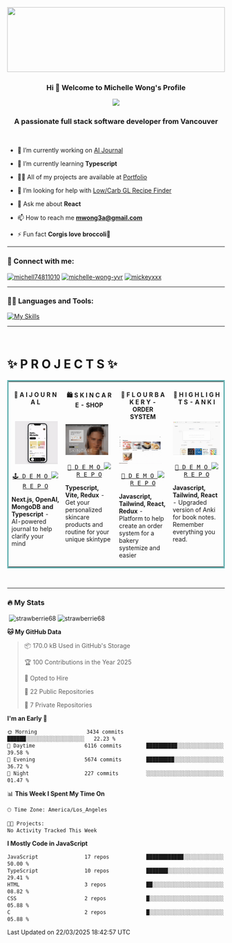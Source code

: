<!--START_SECTION:readme-info-->

<img src="loop-space.gif" width="100%" height="150px">
<br>

<h3 align="center">
  Hi 👋 Welcome to Michelle Wong's Profile
</h3>
<p align="center"><img src="https://readme-typing-svg.demolab.com?font=Montserrat&size=27&pause=1000&color=F3408D&center=true&vCenter=true&width=500&lines=A+UX%2FUI+Designer;Full+Stacked+Software+Developer;Never+Stop+Learning;Learn+By+Doing%2C+And+by+Falling+Over">
  </p>
<h3 align="center">A passionate full stack software developer from Vancouver</h3>
<br>

- 🔭 I’m currently working on [AI Journal](https://clarity-lime.vercel.app/)

- 🌱 I’m currently learning **Typescript**

- 👨‍💻 All of my projects are available at [Portfolio](https://michelle-wong-yvr.netlify.app/)

- 🤝 I’m looking for help with [Low/Carb GL Recipe Finder](https://github.com/strawberrie68/lowGL)
  
- 💬 Ask me about **React**

- 📫 How to reach me **mwong3a@gmail.com**

- ⚡ Fun fact **Corgis love broccoli🥦**



---

<h3 align="left">📧 Connect with me:</h3>


<p align="left">
<a href="https://twitter.com/michell74811010" target="blank"><img align="center" src="https://raw.githubusercontent.com/rahuldkjain/github-profile-readme-generator/master/src/images/icons/Social/twitter.svg" alt="michell74811010" height="30" width="40" /></a>
<a href="https://linkedin.com/in/michelle-wong-yvr" target="blank"><img align="center" src="https://raw.githubusercontent.com/rahuldkjain/github-profile-readme-generator/master/src/images/icons/Social/linked-in-alt.svg" alt="michelle-wong-yvr" height="30" width="40" /></a>
<a href="https://dribbble.com/mickeyxxx" target="blank"><img align="center" src="https://raw.githubusercontent.com/rahuldkjain/github-profile-readme-generator/master/src/images/icons/Social/dribbble.svg" alt="mickeyxxx" height="30" width="40" /></a>
</p>

---
<h3 align="left">👩‍💻 Languages and Tools:</h3>


[![My Skills](https://skillicons.dev/icons?i=sass,xd,autocad,git,html,postman,ai,js,py,nodejs,mongodb,vue,css,vscode,react,ps,netlify,r,express,notion,mysql,threejs,nextjs,github,figma,vite,bootstrap,webflow&theme=dark)](https://skillicons.dev)
<br>
<be>

---
<br />
<h1 align="left">✨ P R O J E C T S ✨</h1>

<table bordercolor="#66b2b2">
<tbody>
<tr>
    <td width="25%" valign="top">
         <h4 align="center">🧠 A I   J O U R N A L</h4>
      <br />
    &nbsp;
      <a target="_blank" rel="noopener noreferrer" href="https://github.com/strawberrie68/ai-clarity-journal">
        <img src="https://github.com/strawberrie68/strawberrie68/blob/main/clarity.gif" width="90%" alt="Portfolio" />
      </a>
      <br />
      <p align="center">
        <a   href="https://clarity-lime.vercel.app/login" target="_blank" rel="noopener noreferrer">
          <kbd> 🕹️ D E M O </kbd>
        </a>
        <a  href="https://github.com/strawberrie68/ai-clarity-journal" target="_blank" rel="noopener noreferrer">
          <kbd>
            <img src="https://cdn-icons-png.flaticon.com/128/527/527589.png" height="12px" />
            R E P O
          </kbd>
        </a>
      </p>
      <p><strong>Next.js, OpenAI, MongoDB and Typescript </strong> - AI-powered journal to help clarify your mind</p>
  </td>
    <td width="25%" valign="top">
         <h4 align="center">🛍️ S K I N C A R E - SHOP </h4>
      <br />
      <a target="_blank" href="https://github.com/strawberrie68/Skincare-Shop/tree/main">
       <img src="https://github.com/strawberrie68/strawberrie68/blob/main/SkincareShop.gif" width="90%" alt="Portfolio" />
      </a>
      <br />
      <p align="center">
        <a href="https://dailyskincare.netlify.app/"  target="_blank">
          <kbd> 🛒 D E M O </kbd>
        </a>
        <a href="https://github.com/strawberrie68/Skincare-Shop/tree/main" target="_blank">
          <kbd>
            <img src="https://cdn-icons-png.flaticon.com/128/527/527589.png" height="12px" />
            R E P O
          </kbd>
        </a>
      </p>
      <p><strong>Typescript, Vite, Redux</strong> - Get your personalized skincare products and routine for your unique skintype</p>
    
  </td>
  <td width="25%" valign="top">
    <h4 align="center">🍞 F L O U R  B A K E R Y  - ORDER SYSTEM </h4>
      <br />
      <a target="_blank" href="https://flour-order-system.netlify.app/">
         <img src="https://github.com/strawberrie68/strawberrie68/blob/main/FlourBakery.gif" width="90%" alt="flour bakery" />
      </a>
      <br />
      <p align="center">
        <a href="https://flour-order-system.netlify.app" target="_blank">
          <kbd> 🎂 D E M O </kbd>
        </a>
        <a href="https://github.com/strawberrie68/bakery-thing" target="_blank">
          <kbd>
            <img src="https://cdn-icons-png.flaticon.com/128/527/527589.png" height="11px" />
            R E P O
          </kbd>
        </a>
      </p>
      <p><strong>Javascript, Tailwind, React, Redux </strong> - Platform to help create an order system for a bakery
        systemize and easier</p>
     
  </td>
  
  <td width="25%" valign="top">
         <h4 align="center">📖 H I G H L I G H T S - A N K I</h4>
      <br />
      <a target="_blank" href="https://highlights-co.netlify.app/">
        <img src="https://github.com/strawberrie68/strawberrie68/blob/main/Highlights.gif" width="100%" alt="Project 1" />
      </a>
      <br />
      <p align="center">
        <a href="https://highlights-co.netlify.app/" target="_blank">
          <kbd> 📝 D E M O </kbd>
        </a>
        <a href="https://github.com/strawberrie68/highlights/tree/auth3" target="_blank">
          <kbd>
            <img src="https://cdn-icons-png.flaticon.com/128/527/527589.png" height="12px" />
            R E P O
          </kbd>
        </a>
      </p>
      <p><strong>Javascript, Tailwind, React </strong> - Upgraded version of Anki for book notes. Remember everything
        you read.</p>
    
  </td>

</tr>
</tbody>
</table>
</br>

---

### 🔥 My Stats

<p>&nbsp;<img align="center" src="https://github-readme-stats.vercel.app/api?username=strawberrie68&show_icons=true&locale=en&theme=radical" width="40%" min-width="400px" alt="strawberrie68" />    <img align="center" src="https://github-readme-streak-stats.herokuapp.com/?user=strawberrie68&theme=radical" alt="strawberrie68" width="40%" min-width="400px"/></p>


<!--START_SECTION_PROFILE_VIEWS:readme-info-->
<!--END_SECTION_PROFILE_VIEWS:readme-info-->

<!--START_SECTION_LINES_OF_CODE:readme-info-->
<!--END_SECTION_LINES_OF_CODE:readme-info-->

<!--START_CONTRIBUTIONS:readme-info-->
<!--END_CONTRIBUTIONS:readme-info-->

<!--START_SECTION_DAILY_COMMIT:readme-info-->
<!--END_SECTION_DAILY_COMMIT:readme-info-->

<!--START_SECTION_WEEKLY_COMMIT:readme-info-->
<!--END_SECTION_WEEKLY_COMMIT:readme-info-->

<!--START_SECTION_LANGUAGE:readme-info-->
<!--END_SECTION_LANGUAGE:readme-info-->


<!--END_SECTION:readme-info-->
<!-- ---
### :zap: Recent Activity


<!--START_SECTION:waka-->
**🐱 My GitHub Data** 

> 📦 170.0 kB Used in GitHub's Storage 
 > 
> 🏆 100 Contributions in the Year 2025
 > 
> 💼 Opted to Hire
 > 
> 📜 22 Public Repositories 
 > 
> 🔑 7 Private Repositories 
 > 
**I'm an Early 🐤** 

```text
🌞 Morning                3434 commits        ██████░░░░░░░░░░░░░░░░░░░   22.23 % 
🌆 Daytime                6116 commits        ██████████░░░░░░░░░░░░░░░   39.58 % 
🌃 Evening                5674 commits        █████████░░░░░░░░░░░░░░░░   36.72 % 
🌙 Night                  227 commits         ░░░░░░░░░░░░░░░░░░░░░░░░░   01.47 % 
```


📊 **This Week I Spent My Time On** 

```text
🕑︎ Time Zone: America/Los_Angeles

🐱‍💻 Projects: 
No Activity Tracked This Week
```

**I Mostly Code in JavaScript** 

```text
JavaScript               17 repos            ████████████░░░░░░░░░░░░░   50.00 % 
TypeScript               10 repos            ███████░░░░░░░░░░░░░░░░░░   29.41 % 
HTML                     3 repos             ██░░░░░░░░░░░░░░░░░░░░░░░   08.82 % 
CSS                      2 repos             █░░░░░░░░░░░░░░░░░░░░░░░░   05.88 % 
C                        2 repos             █░░░░░░░░░░░░░░░░░░░░░░░░   05.88 % 
```




 Last Updated on 22/03/2025 18:42:57 UTC
<!--END_SECTION:waka-->



